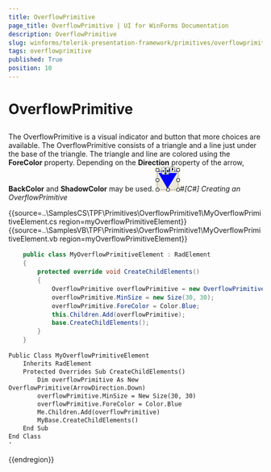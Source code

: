 ```yaml
---
title: OverflowPrimitive
page_title: OverflowPrimitive | UI for WinForms Documentation
description: OverflowPrimitive
slug: winforms/telerik-presentation-framework/primitives/overflowprimitive
tags: overflowprimitive
published: True
position: 10
---
```


# OverflowPrimitive



## 

The OverflowPrimitive is a visual indicator and button that more choices are available. The OverflowPrimitive consists of a
          triangle and a line just under the base of the triangle. The triangle and line are colored using the __ForeColor__ property.
          Depending on the __Direction__ property of the arrow, __BackColor__ and
          __ShadowColor__ may be used.
        ![tpf-primitives-overflowprimitive 001](images/tpf-primitives-overflowprimitive001.png)#_[C#] Creating an OverflowPrimitive_

	



{{source=..\SamplesCS\TPF\Primitives\OverflowPrimitive1\MyOverflowPrimitiveElement.cs region=myOverflowPrimitiveElement}} 
{{source=..\SamplesVB\TPF\Primitives\OverflowPrimitive1\MyOverflowPrimitiveElement.vb region=myOverflowPrimitiveElement}} 

````C#
    public class MyOverflowPrimitiveElement : RadElement
    {
        protected override void CreateChildElements()
        {
            OverflowPrimitive overflowPrimitive = new OverflowPrimitive(ArrowDirection.Down);
            overflowPrimitive.MinSize = new Size(30, 30);
            overflowPrimitive.ForeColor = Color.Blue;
            this.Children.Add(overflowPrimitive);
            base.CreateChildElements();
        }
    }
````
````VB.NET
Public Class MyOverflowPrimitiveElement
    Inherits RadElement
    Protected Overrides Sub CreateChildElements()
        Dim overflowPrimitive As New OverflowPrimitive(ArrowDirection.Down)
        overflowPrimitive.MinSize = New Size(30, 30)
        overflowPrimitive.ForeColor = Color.Blue
        Me.Children.Add(overflowPrimitive)
        MyBase.CreateChildElements()
    End Sub
End Class
'
````

{{endregion}} 



